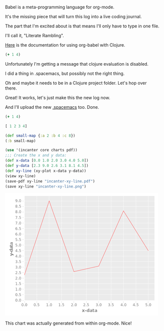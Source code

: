 Babel is a meta-programming language for org-mode.

It's the missing piece that will turn this log into a live coding journal.

The part that I'm excited about is that means I'll only have to type in one file.

I'll call it, "Literate Rambling".

[Here](https://orgmode.org/worg/org-contrib/babel/languages/ob-doc-clojure.html) is the documentation for using org-babel with Clojure.

```clojure
(+ 1 4)
```

Unfortunately I'm getting a message that clojure evaluation is disabled.

I did a thing in .spacemacs, but possibly not the right thing.

Oh and maybe it needs to be in a Clojure project folder. Let's hop over there.

Great! It works, let's just make this the new log now.

And I'll upload the new [.spacemacs](https://github.com/porkostomus/spacemacs-config) too. Done.

```clojure
(+ 1 4)
```

```clojure
[ 1 2 3 4]
```

```clojure
(def small-map {:a 2 :b 4 :c 8})
(:b small-map)
```

```clojure
(use '(incanter core charts pdf))
;;; Create the x and y data:
(def x-data [0.0 1.0 2.0 3.0 4.0 5.0])
(def y-data [2.3 9.0 2.6 3.1 8.1 4.5])
(def xy-line (xy-plot x-data y-data))
(view xy-line)
(save-pdf xy-line "incanter-xy-line.pdf")
(save xy-line "incanter-xy-line.png")
```

![chart](./incanter-xy-line.png)

This chart was actually generated from within org-mode. Nice!
